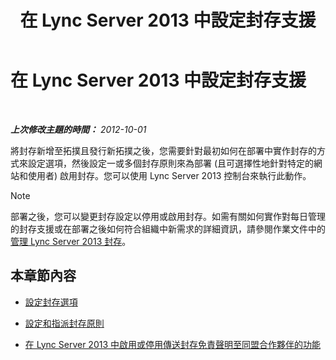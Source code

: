 ﻿---
title: 在 Lync Server 2013 中設定封存支援
TOCTitle: 在 Lync Server 2013 中設定封存支援
ms:assetid: 579283fe-909c-46f2-a0c9-52ca1e7d63d8
ms:mtpsurl: https://technet.microsoft.com/zh-tw/library/JJ204905(v=OCS.15)
ms:contentKeyID: 49290969
ms.date: 08/10/2015
mtps_version: v=OCS.15
ms.translationtype: HT
---

# 在 Lync Server 2013 中設定封存支援

 

_**上次修改主題的時間：** 2012-10-01_

將封存新增至拓撲且發行新拓撲之後，您需要針對最初如何在部署中實作封存的方式來設定選項，然後設定一或多個封存原則來為部署 (且可選擇性地針對特定的網站和使用者) 啟用封存。您可以使用 Lync Server 2013 控制台來執行此動作。

> [!NOTE]  
> 部署之後，您可以變更封存設定以停用或啟用封存。如需有關如何實作對每日管理的封存支援或在部署之後如何符合組織中新需求的詳細資訊，請參閱作業文件中的<a href="lync-server-2013-managing-archiving.md">管理 Lync Server 2013 封存</a>。



## 本章節內容

  - [設定封存選項](lync-server-2013-configuring-archiving-options.md)

  - [設定和指派封存原則](lync-server-2013-configuring-and-assigning-archiving-policies.md)

  - [在 Lync Server 2013 中啟用或停用傳送封存免責聲明至同盟合作夥伴的功能](lync-server-2013-enable-or-disable-sending-an-archiving-disclaimer-to-federated-partners.md)

